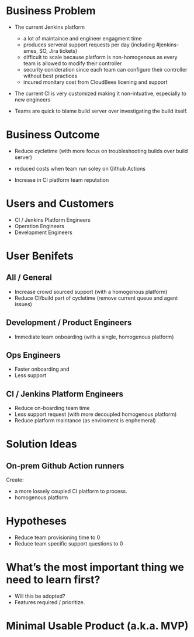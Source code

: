 # Business Problem

 - The current Jenkins platform
	 - a lot of maintaince and engineer engagment time
	 - produces serveral support requests per day (including #jenkins-smes, SO, Jira tickets)
	 - difficult to scale because platform is non-homogenous as every team is allowed to modify their controller
	 - security conideration since each team can configure their controller without best practices
	 - incured monitary cost from CloudBees licening and support
 - The current CI is very customized making it non-intuative, especially to new engineers

 - Teams are quick to blame build server over investigating the build itself.
 
# Business Outcome

 - Reduce cycletime (with more focus on troubleshooting builds over build server)

 - reduced costs when team run soley on Github Actions
 - Increase in CI platform team reputation

# Users and Customers

 - CI / Jenkins Platform Engineers
 - Operation Engineers
 - Development Engineers

# User Benifets

## All / General

 - Increase crowd sourced support (with a homogenous platform)
 - Reduce CI/build part of cycletime (remove current queue and agent issues)

## Development / Product Engineers

 - Immediate team onboarding (with a single, homogenous platform)

## Ops Engineers
 - Faster onboarding and
 - Less support
 

## CI / Jenkins Platform Engineers

 - Reduce on-boarding team time
 - Less support request (with more decoupled homogenous platform)
 - Reduce platform maintance (as enviroment is enphemeral)
 
# Solution Ideas

## On-prem Github Action runners

Create:
 - a more lossely coupled CI platform to process.
 - homogenous platform

# Hypotheses

- Reduce team provisioning time to 0
- Reduce team specific support questions to 0

# What’s the most important thing we need to learn first?

 - Will this be adopted?
 - Features required / prioritize.

# Minimal Usable Product (a.k.a. MVP)

<!--stackedit_data:
eyJoaXN0b3J5IjpbLTYzNDMxNDY2MiwxNDk0MjY3NTYxLC0xMT
EyODY2OTQxLC0xNDQyNzc3Njk5LC0xNTI1NzIzMDExXX0=
-->